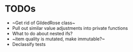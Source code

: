 # TODOs

- ~Get rid of GildedRose class~
- Pull out similar value adjustments into private functions
- What to do about nested ifs?
- ~item quality is mutated, make immutable?~
- Declassify tests

